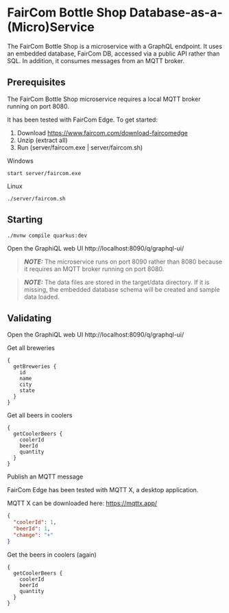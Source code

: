 # FairCom Bottle Shop Database-as-a-(Micro)Service

The FairCom Bottle Shop is a microservice with a GraphQL endpoint. It uses an embedded database, FairCom DB, accessed via a public API rather than SQL. In addition, it consumes messages from an MQTT broker.

## Prerequisites

The FairCom Bottle Shop microservice requires a local MQTT broker running on port 8080.

It has been tested with FairCom Edge. To get started:

1. Download https://www.faircom.com/download-faircomedge
2. Unzip (extract all)
3. Run (server/faircom.exe | server/faircom.sh)

Windows
```shell script
start server/faircom.exe
```

Linux
```shell script
./server/faircom.sh
```

## Starting

```shell script
./mvnw compile quarkus:dev
```

Open the GraphiQL web UI http://localhost:8090/q/graphql-ui/

> **_NOTE:_** The microservice runs on port 8090 rather than 8080 because it requires an MQTT broker running on port 8080.

> **_NOTE:_** The data files are stored in the target/data directory. If it is missing, the embedded database schema will be created and sample data loaded.

## Validating

Open the GraphiQL web UI http://localhost:8090/q/graphql-ui/

Get all breweries

```gql
{
  getBreweries {
    id
    name
    city
    state
  }
}
```

Get all beers in coolers

```gql
{
  getCoolerBeers {
    coolerId
    beerId
    quantity
  }
}
```

Publish an MQTT message

FairCom Edge has been tested with MQTT X, a desktop application.

MQTT X can be downloaded here: https://mqttx.app/

```json
{
  "coolerId": 1,
  "beerId": 1,
  "change": "+"
}
```

Get the beers in coolers (again)

```gql
{
  getCoolerBeers {
    coolerId
    beerId
    quantity
  }
}
```